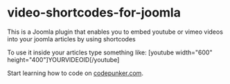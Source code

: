 video-shortcodes-for-joomla
===========================

This is a Joomla plugin that enables you to embed youtube or vimeo videos into your joomla articles by using shortcodes

To use it inside your articles type something like:
	[youtube width="600" height="400"]YOURVIDEOID[/youtube]

Start learning how to code on <a title="Start learning how to code on codepunker.com" href="http://www.codepunker.com">codepunker.com</a>.